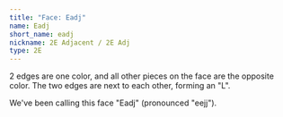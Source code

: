 ```yaml
---
title: "Face: Eadj"
name: Eadj
short_name: eadj
nickname: 2E Adjacent / 2E Adj
type: 2E
---
```


2 edges are one color, and all other pieces on the face are the opposite color.  The two edges are next to each other, forming an "L".

We've been calling this face "Eadj" (pronounced "eejj").
